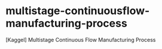 # multistage-continuousflow-manufacturing-process
[Kaggel] Multistage Continuous Flow Manufacturing Process 
